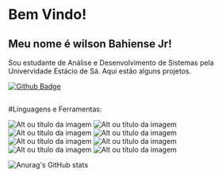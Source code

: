 # Bem Vindo!

## Meu nome é wilson Bahiense Jr!

Sou estudante de Análise e Desenvolvimento de Sistemas pela Univervidade Estácio de Sá.
Aqui estão alguns projetos.

[![Github Badge](https://img.shields.io/badge/-Github-000?style=flat-square&logo=Github&logoColor=white&link=LINK_GIT)](LINK_GIT)

##
#Linguagens e Ferramentas:

![Alt ou título da imagem](https://img.shields.io/badge/Java-ED8B00?style=for-the-badge&logo=java&logoColor=white)
![Alt ou título da imagem](https://img.shields.io/badge/HTML5-E34F26?style=for-the-badge&logo=html5&logoColor=white)
![Alt ou título da imagem](https://img.shields.io/badge/CSS3-1572B6?style=for-the-badge&logo=css3&logoColor=white)
![Alt ou título da imagem](https://img.shields.io/badge/JavaScript-323330?style=for-the-badge&logo=javascript&logoColor=F7DF1E)
![Alt ou título da imagem](https://img.shields.io/badge/json-5E5C5C?style=for-the-badge&logo=json&logoColor=white)
![Alt ou título da imagem]( https://img.shields.io/badge/Eclipse-2C2255?style=for-the-badge&logo=eclipse&logoColor=white)
![Alt ou título da imagem](https://img.shields.io/badge/Spring_Boot-F2F4F9?style=for-the-badge&logo=spring-boot)
![Alt ou título da imagem](https://img.shields.io/badge/Visual_Studio-5C2D91?style=for-the-badge&logo=visual%20studio&logoColor=white)

![Anurag's GitHub stats](https://github-readme-stats.vercel.app/api?username=anuraghazra&count_private=true)

           

         

